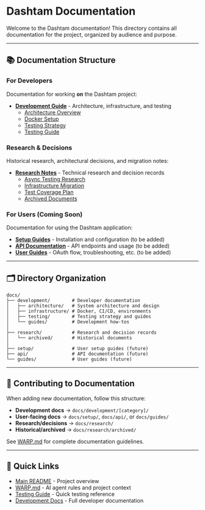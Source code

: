 # Dashtam Documentation

Welcome to the Dashtam documentation! This directory contains all documentation for the project, organized by audience and purpose.

---

## 📚 Documentation Structure

### For Developers
Documentation for working **on** the Dashtam project:

- **[Development Guide](development/)** - Architecture, infrastructure, and testing
  - [Architecture Overview](development/architecture/overview.md)
  - [Docker Setup](development/infrastructure/docker-setup.md)
  - [Testing Strategy](development/testing/strategy.md)
  - [Testing Guide](development/testing/guide.md)

### Research & Decisions
Historical research, architectural decisions, and migration notes:

- **[Research Notes](research/)** - Technical research and decision records
  - [Async Testing Research](research/async-testing.md)
  - [Infrastructure Migration](research/infrastructure-migration.md)
  - [Test Coverage Plan](research/test-coverage-plan.md)
  - [Archived Documents](research/archived/)

### For Users (Coming Soon)
Documentation for using the Dashtam application:

- **[Setup Guides](setup/)** - Installation and configuration (to be added)
- **[API Documentation](api/)** - API endpoints and usage (to be added)
- **[User Guides](guides/)** - OAuth flow, troubleshooting, etc. (to be added)

---

## 🗂️ Directory Organization

```
docs/
├── development/        # Developer documentation
│   ├── architecture/   # System architecture and design
│   ├── infrastructure/ # Docker, CI/CD, environments
│   ├── testing/        # Testing strategy and guides
│   └── guides/         # Development how-tos
│
├── research/           # Research and decision records
│   └── archived/       # Historical documents
│
├── setup/              # User setup guides (future)
├── api/                # API documentation (future)
└── guides/             # User guides (future)
```

---

## 📝 Contributing to Documentation

When adding new documentation, follow this structure:

- **Development docs** → `docs/development/[category]/`
- **User-facing docs** → `docs/setup/`, `docs/api/`, or `docs/guides/`
- **Research/decisions** → `docs/research/`
- **Historical/archived** → `docs/research/archived/`

See [WARP.md](../WARP.md) for complete documentation guidelines.

---

## 🔗 Quick Links

- [Main README](../README.md) - Project overview
- [WARP.md](../WARP.md) - AI agent rules and project context
- [Testing Guide](../tests/TESTING_GUIDE.md) - Quick testing reference
- [Development Docs](development/) - Full developer documentation
